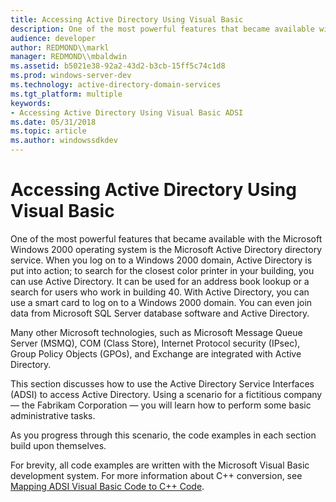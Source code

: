 ```yaml
---
title: Accessing Active Directory Using Visual Basic
description: One of the most powerful features that became available with the Microsoft Windows 2000 operating system is the Microsoft Active Directory directory service.
audience: developer
author: REDMOND\\markl
manager: REDMOND\\mbaldwin
ms.assetid: b5021e38-92a2-43d2-b3cb-15ff5c74c1d8
ms.prod: windows-server-dev
ms.technology: active-directory-domain-services
ms.tgt_platform: multiple
keywords:
- Accessing Active Directory Using Visual Basic ADSI
ms.date: 05/31/2018
ms.topic: article
ms.author: windowssdkdev
---
```


# Accessing Active Directory Using Visual Basic

One of the most powerful features that became available with the Microsoft Windows 2000 operating system is the Microsoft Active Directory directory service. When you log on to a Windows 2000 domain, Active Directory is put into action; to search for the closest color printer in your building, you can use Active Directory. It can be used for an address book lookup or a search for users who work in building 40. With Active Directory, you can use a smart card to log on to a Windows 2000 domain. You can even join data from Microsoft SQL Server database software and Active Directory.

Many other Microsoft technologies, such as Microsoft Message Queue Server (MSMQ), COM (Class Store), Internet Protocol security (IPsec), Group Policy Objects (GPOs), and Exchange are integrated with Active Directory.

This section discusses how to use the Active Directory Service Interfaces (ADSI) to access Active Directory. Using a scenario for a fictitious company — the Fabrikam Corporation — you will learn how to perform some basic administrative tasks.

As you progress through this scenario, the code examples in each section build upon themselves.

For brevity, all code examples are written with the Microsoft Visual Basic development system. For more information about C++ conversion, see [Mapping ADSI Visual Basic Code to C++ Code](mapping-adsi-visual-basic-code-to-c-code.md).

 

 




